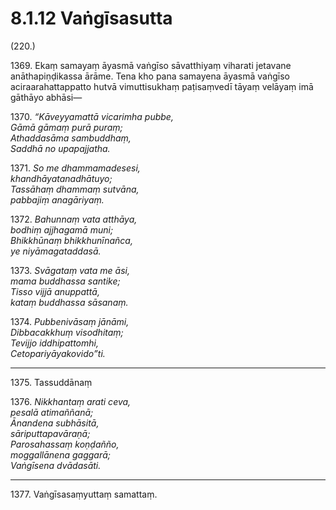 

# 8.1.12 Vaṅgīsasutta




(220.)

1369\. Ekaṃ samayaṃ āyasmā vaṅgīso sāvatthiyaṃ viharati jetavane anāthapiṇḍikassa ārāme. Tena kho pana samayena āyasmā vaṅgīso aciraarahattappatto hutvā vimuttisukhaṃ paṭisaṃvedī tāyaṃ velāyaṃ imā gāthāyo abhāsi—

1370\. _“Kāveyyamattā vicarimha pubbe,_  
_Gāmā gāmaṃ purā puraṃ;_  
_Athaddasāma sambuddhaṃ,_  
_Saddhā no upapajjatha._  


1371\. _So me dhammamadesesi,_  
_khandhāyatanadhātuyo;_  
_Tassāhaṃ dhammaṃ sutvāna,_  
_pabbajiṃ anagāriyaṃ._  


1372\. _Bahunnaṃ vata atthāya,_  
_bodhiṃ ajjhagamā muni;_  
_Bhikkhūnaṃ bhikkhunīnañca,_  
_ye niyāmagataddasā._  


1373\. _Svāgataṃ vata me āsi,_  
_mama buddhassa santike;_  
_Tisso vijjā anuppattā,_  
_kataṃ buddhassa sāsanaṃ._  


1374\. _Pubbenivāsaṃ jānāmi,_  
_Dibbacakkhuṃ visodhitaṃ;_  
_Tevijjo iddhipattomhi,_  
_Cetopariyāyakovido”ti._  


---

1375\. Tassuddānaṃ



1376\. _Nikkhantaṃ arati ceva,_  
_pesalā atimaññanā;_  
_Ānandena subhāsitā,_  
_sāriputtapavāraṇā;_  
_Parosahassaṃ koṇḍañño,_  
_moggallānena gaggarā;_  
_Vaṅgīsena dvādasāti._  


---

1377\. Vaṅgīsasaṃyuttaṃ samattaṃ.





